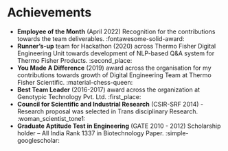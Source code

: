 # Achievements

- **Employee of the Month** (April 2022) Recognition for the contributions towards the team deliverables. :fontawesome-solid-award: 
- **Runner’s-up** team for Hackathon (2020) across Thermo Fisher Digital Engineering Unit towards development of NLP-based Q&A system for Thermo Fisher Products. :second_place:
- **You Made A Difference** (2019) award across the organisation for my contributions towards growth of Digital Engineering Team at Thermo Fisher Scientific. :material-chess-queen:
- **Best Team Leader** (2016-2017) award across the organization at Genotypic Technology Pvt. Ltd. :first_place: 
- **Council for Scientific and Industrial Research** (CSIR-SRF 2014) - Research proposal was selected in Trans disciplinary Research. :woman_scientist_tone1:
- **Graduate Aptitude Test in Engineering** (GATE 2010 - 2012) Scholarship holder – All India Rank 1337 in Biotechnology Paper. :simple-googlescholar: